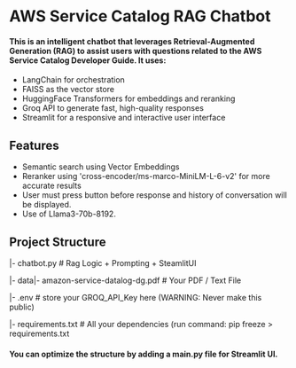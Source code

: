 # AWS Service Catalog RAG Chatbot
#### This is an intelligent chatbot that leverages Retrieval-Augmented Generation (RAG) to assist users with questions related to the AWS Service Catalog Developer Guide. It uses:
- LangChain for orchestration
- FAISS as the vector store
- HuggingFace Transformers for embeddings and reranking
- Groq API to generate fast, high-quality responses
- Streamlit for a responsive and interactive user interface

## Features
- Semantic search using Vector Embeddings
- Reranker using 'cross-encoder/ms-marco-MiniLM-L-6-v2' for more accurate results
- User must press button before response and history of conversation will be displayed.
- Use of Llama3-70b-8192.

## Project Structure
|- chatbot.py                          # Rag Logic + Prompting + SteamlitUI

|- data|- amazon-service-datalog-dg.pdf   # Your PDF / Text File

|- .env                                # store your GROQ_API_Key here (WARNING: Never make this public)

|- requirements.txt                    # All your dependencies (run command: pip freeze > requirements.txt
#### You can optimize the structure by adding a main.py file for Streamlit UI.
